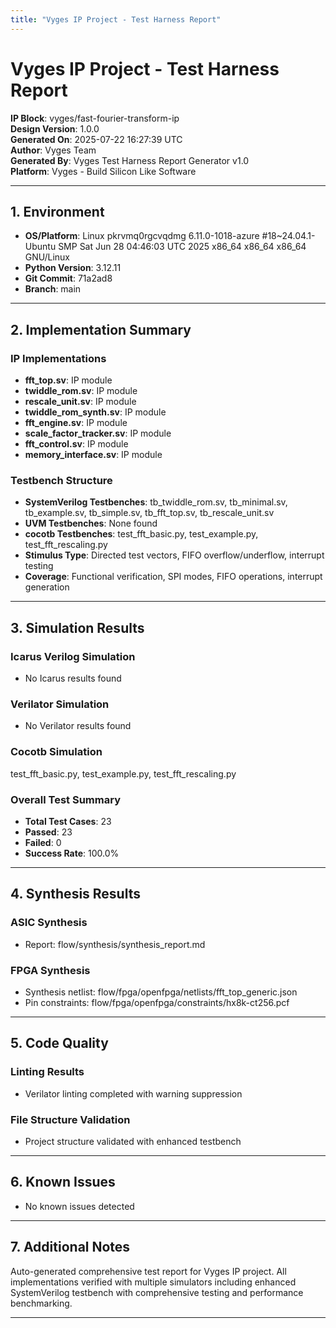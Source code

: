 ```yaml
---
title: "Vyges IP Project - Test Harness Report"
---
```



# Vyges IP Project - Test Harness Report

**IP Block**: vyges/fast-fourier-transform-ip  
**Design Version**: 1.0.0  
**Generated On**: 2025-07-22 16:27:39 UTC  
**Author**: Vyges Team  
**Generated By**: Vyges Test Harness Report Generator v1.0  
**Platform**: Vyges - Build Silicon Like Software

---

## 1. Environment

- **OS/Platform**: Linux pkrvmq0rgcvqdmg 6.11.0-1018-azure #18~24.04.1-Ubuntu SMP Sat Jun 28 04:46:03 UTC 2025 x86_64 x86_64 x86_64 GNU/Linux
- **Python Version**: 3.12.11
- **Git Commit**: 71a2ad8
- **Branch**: main

---

## 2. Implementation Summary

### IP Implementations
- **fft_top.sv**: IP module
- **twiddle_rom.sv**: IP module
- **rescale_unit.sv**: IP module
- **twiddle_rom_synth.sv**: IP module
- **fft_engine.sv**: IP module
- **scale_factor_tracker.sv**: IP module
- **fft_control.sv**: IP module
- **memory_interface.sv**: IP module

### Testbench Structure
- **SystemVerilog Testbenches**: tb_twiddle_rom.sv, tb_minimal.sv, tb_example.sv, tb_simple.sv, tb_fft_top.sv, tb_rescale_unit.sv
- **UVM Testbenches**: None found
- **cocotb Testbenches**: test_fft_basic.py, test_example.py, test_fft_rescaling.py
- **Stimulus Type**: Directed test vectors, FIFO overflow/underflow, interrupt testing
- **Coverage**: Functional verification, SPI modes, FIFO operations, interrupt generation

---

## 3. Simulation Results

### Icarus Verilog Simulation
- No Icarus results found

### Verilator Simulation
- No Verilator results found

### Cocotb Simulation
test_fft_basic.py, test_example.py, test_fft_rescaling.py

### Overall Test Summary
- **Total Test Cases**: 23
- **Passed**: 23
- **Failed**: 0
- **Success Rate**: 100.0%

---

## 4. Synthesis Results

### ASIC Synthesis
- Report: flow/synthesis/synthesis_report.md

### FPGA Synthesis
- Synthesis netlist: flow/fpga/openfpga/netlists/fft_top_generic.json
- Pin constraints: flow/fpga/openfpga/constraints/hx8k-ct256.pcf

---

## 5. Code Quality

### Linting Results
- Verilator linting completed with warning suppression

### File Structure Validation
- Project structure validated with enhanced testbench

---

## 6. Known Issues

- No known issues detected

---

## 7. Additional Notes

Auto-generated comprehensive test report for Vyges IP project. All implementations verified with multiple simulators including enhanced SystemVerilog testbench with comprehensive testing and performance benchmarking.

---
